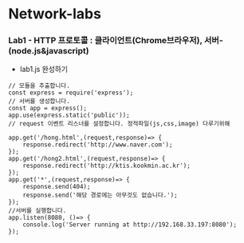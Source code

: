# Network-labs

### Lab1 - HTTP 프로토콜 : 클라이언트(Chrome브라우저), 서버-(node.js&javascript)
 - lab1.js 완성하기
```
// 모듈을 추출합니다.
const express = require('express');
// 서버를 생성합니다.
const app = express();
app.use(express.static('public'));
// request 이벤트 리스너를 설정합니다. 정적파일(js,css,image) 다루기위해

app.get('/hong.html',(request,response)=> {
    response.redirect('http://www.naver.com');
});
app.get('/hong2.html',(request,response)=> {
    response.redirect('http://ktis.kookmin.ac.kr');
});
app.get('*',(request,response)=> {
    response.send(404);
    response.send('해당 경로에는 아무것도 없습니다.');
});
//서버를 실행합니다.
app.listen(8080, ()=> {
    console.log('Server running at http://192.168.33.197:8080');
});
```